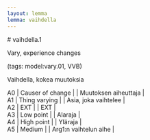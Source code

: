 ```yaml
---
layout: lemma
lemma: vaihdella
---
```


<div class="sense">
# <span class="sensename">vaihdella.1</span>

<span class="description">Vary, experience changes</span>

(tags: model:vary.01, VVB)

<span class="description">Vaihdella, kokea muutoksia</span>



A0 | Causer of change |   | Muutoksen aiheuttaja |  
A1 | Thing varying |   | Asia, joka vaihtelee |  
A2 | EXT |   | EXT |  
A3 | Low point |   | Alaraja |  
A4 | High point |   | Yläraja |  
A5 | Medium |   | Arg1:n vaihtelun aihe |  

</div>

